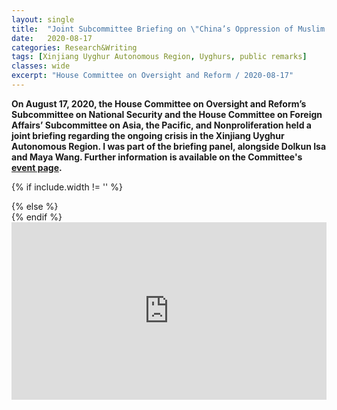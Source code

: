 ```yaml
---
layout: single
title:  "Joint Subcommittee Briefing on \"China’s Oppression of Muslim Uyghurs in Xinjiang\""
date:   2020-08-17
categories: Research&Writing
tags: [Xinjiang Uyghur Autonomous Region, Uyghurs, public remarks]
classes: wide
excerpt: "House Committee on Oversight and Reform / 2020-08-17"
---
```

<style>
div.ytcontainer {
    position: relative;
    width: 100%;
    height: 0;
    padding-bottom: 56.25%;
}
iframe.yt {
    position: absolute;
    top: 0;
    left: 0;
    width: 100%;
    height: 100%;
    border: 0;
}
</style>


**On August 17, 2020, the House Committee on Oversight and Reform’s Subcommittee on National Security and the House Committee on Foreign Affairs’ Subcommittee on Asia, the Pacific, and Nonproliferation held a joint briefing regarding the ongoing crisis in the Xinjiang Uyghur Autonomous Region. I was part of the briefing panel, alongside Dolkun Isa and Maya Wang. Further information is available on the Committee's [event page](https://oversight.house.gov/legislation/briefings/joint-subcommittee-hearing-on-china-s-oppression-of-muslim-uyghurs-in-xinjiang).**


{% if include.width != '' %}
  <div style="width: {{include.width}}; margin:0 auto;">
{% else %}
  <div>
{% endif %}
  <div class="ytcontainer">
    <iframe class="yt" allowfullscreen src="https://www.youtube.com/embed/8cy6R_RntE0"></iframe>
  </div>
</div>
